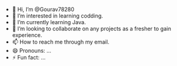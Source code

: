 - 👋 Hi, I’m @Gourav78280
- 👀 I’m interested in learning codding.
- 🌱 I’m currently learning Java.
- 💞️ I’m looking to collaborate on any projects as a fresher to gain experience.
- 📫 How to reach me through my email.
- 😄 Pronouns: ...
- ⚡ Fun fact: ...

<!---
Gourav78280/Gourav78280 is a ✨ special ✨ repository because its `README.md` (this file) appears on your GitHub profile.
You can click the Preview link to take a look at your changes.
--->
